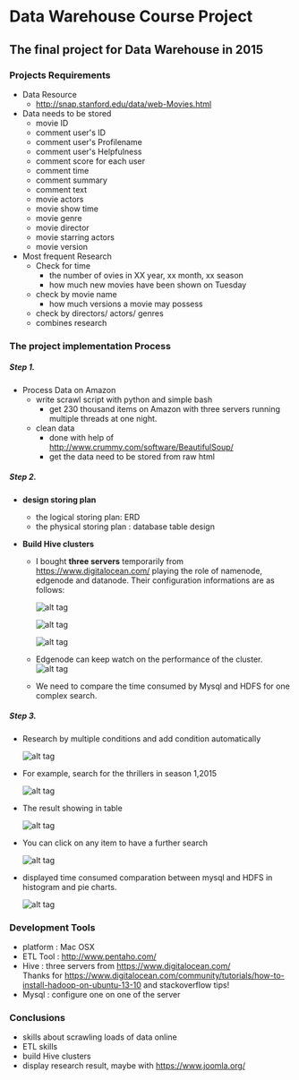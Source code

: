 # Data Warehouse Course Project 
## The final project for Data Warehouse in 2015
### Projects Requirements
- Data Resource
  - http://snap.stanford.edu/data/web-Movies.html
- Data needs to be stored
  - movie ID
  - comment user's ID
  - comment user's Profilename
  - comment user's Helpfulness
  - comment score for each user
  - comment time
  - comment summary
  - comment text
  - movie actors
  - movie show time
  - movie genre
  - movie director
  - movie starring actors 
  - movie version
- Most frequent Research
  - Check for time
    * the number of ovies in XX year, xx month, xx season
    * how much new movies have been shown on Tuesday
  - check by movie name
    * how much versions a movie may possess
  - check by directors/ actors/ genres
  - combines research

### The project implementation Process
##### Step 1. 
  - Process Data on Amazon
    - write scrawl script with python and simple bash
      * get 230 thousand items on Amazon with three servers running multiple threads at one night. 
    - clean data
      * done with help of http://www.crummy.com/software/BeautifulSoup/
      * get the data need to be stored from raw html


##### Step 2.
  - <b>design storing plan</b>
    - the logical storing plan: ERD
    - the physical storing plan : database table design
    

  - <b>Build Hive clusters</b>
    - I bought <b>three servers</b> temporarily from https://www.digitalocean.com/ playing the role of namenode, edgenode and datanode.
      Their configuration informations are as follows:

      ![alt tag](https://github.com/likicode/datawarehouse_course_proj/blob/master/set1.png)
      
      ![alt tag](https://github.com/likicode/datawarehouse_course_proj/blob/master/set2.png)
      
      ![alt tag](https://github.com/likicode/datawarehouse_course_proj/blob/master/set3.png)
      
    - Edgenode can keep watch on the performance of the cluster.
      ![alt tag](https://github.com/likicode/datawarehouse_course_proj/blob/master/monitor.png)
      
    - We need to compare the time consumed by Mysql and HDFS for one complex search.
    
    
##### Step 3.

  - Research by multiple conditions and add condition automatically
  
    ![alt tag](https://github.com/likicode/datawarehouse_course_proj/blob/master/show.png)

  - For example, search for the thrillers in season 1,2015
   
    ![alt tag](https://github.com/likicode/datawarehouse_course_proj/blob/master/show2.png)

  - The result showing in table

    ![alt tag](https://github.com/likicode/datawarehouse_course_proj/blob/master/result1.png)
    
    
  - You can click on any item to have a further search
   
    ![alt tag](https://github.com/likicode/datawarehouse_course_proj/blob/master/result2.png)

  - displayed time consumed comparation between  mysql and HDFS in histogram and pie charts.
   
    ![alt tag](https://github.com/likicode/datawarehouse_course_proj/blob/master/result3.png)


### Development Tools
  - platform : Mac OSX
  - ETL Tool : http://www.pentaho.com/
  - Hive : three servers from  https://www.digitalocean.com/  
           Thanks for https://www.digitalocean.com/community/tutorials/how-to-install-hadoop-on-ubuntu-13-10 and stackoverflow tips!
  - Mysql : configure one on one of the server

### Conclusions
  - skills about scrawling loads of data online
  - ETL skills
  - build Hive clusters
  - display research result, maybe with https://www.joomla.org/


  
